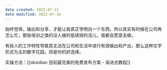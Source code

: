 ```yaml
---
date created: 2022-07-11
date modified: 2022-07-14
---
```


始终觉得，输出和分享，才能让我真正学明白一个东西。所以其实有时候在公司再怎么忙，那些培训之类的没人接的低绩效的活儿，我都会愿意去做。

有些人的工作特性导致其无法在公司和生活中进行有效输出和产出，那么这种文字形式为主的数字花园，将是你的好选择。

实操方法：[[obsidian 目前最完美的免费发布方案 - 渐进式教程]]
